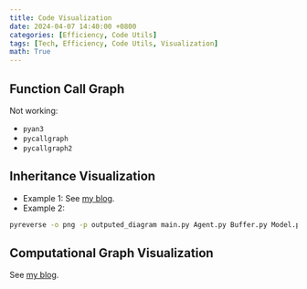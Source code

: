 ```yaml
---
title: Code Visualization
date: 2024-04-07 14:40:00 +0800
categories: [Efficiency, Code Utils]
tags: [Tech, Efficiency, Code Utils, Visualization]
math: True
---
```



## Function Call Graph

Not working:
- `pyan3`
- `pycallgraph`
- `pycallgraph2`

## Inheritance Visualization

- Example 1: See [my blog]({{site.baseurl}}/posts/Python-Toolbox/#inheritance-visualization).
- Example 2:
```bash
pyreverse -o png -p outputed_diagram main.py Agent.py Buffer.py Model.py Nets.py
```

## Computational Graph Visualization

See [my blog]({{site.baseurl}}/posts/Computation-Graph-Visualization/).

